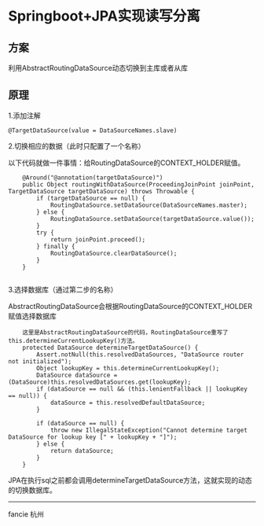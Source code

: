 # Springboot+JPA实现读写分离

方案
----
利用AbstractRoutingDataSource动态切换到主库或者从库

原理
-------
1.添加注解
```
@TargetDataSource(value = DataSourceNames.slave)
```
2.切换相应的数据（此时只配置了一个名称）

以下代码就做一件事情：给RoutingDataSource的CONTEXT_HOLDER赋值。
```
    @Around("@annotation(targetDataSource)")
    public Object routingWithDataSource(ProceedingJoinPoint joinPoint, TargetDataSource targetDataSource) throws Throwable {
        if (targetDataSource == null) {
            RoutingDataSource.setDataSource(DataSourceNames.master);
        } else {
            RoutingDataSource.setDataSource(targetDataSource.value());
        }
        try {
            return joinPoint.proceed();
        } finally {
            RoutingDataSource.clearDataSource();
        }
    }
    
```
3.选择数据库（通过第二步的名称）

AbstractRoutingDataSource会根据RoutingDataSource的CONTEXT_HOLDER赋值选择数据库
```
    这里是AbstractRoutingDataSource的代码，RoutingDataSource重写了this.determineCurrentLookupKey()方法。
    protected DataSource determineTargetDataSource() {
        Assert.notNull(this.resolvedDataSources, "DataSource router not initialized");
        Object lookupKey = this.determineCurrentLookupKey();
        DataSource dataSource = (DataSource)this.resolvedDataSources.get(lookupKey);
        if (dataSource == null && (this.lenientFallback || lookupKey == null)) {
            dataSource = this.resolvedDefaultDataSource;
        }

        if (dataSource == null) {
            throw new IllegalStateException("Cannot determine target DataSource for lookup key [" + lookupKey + "]");
        } else {
            return dataSource;
        }
    }
```
JPA在执行sql之前都会调用determineTargetDataSource方法，这就实现的动态的切换数据库。

----------
fancie 杭州
